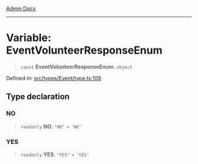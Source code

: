 [Admin Docs](/)

***

# Variable: EventVolunteerResponseEnum

> `const` **EventVolunteerResponseEnum**: `object`

Defined in: [src/types/Event/type.ts:109](https://github.com/PalisadoesFoundation/talawa-admin/blob/main/src/types/Event/type.ts#L109)

## Type declaration

### NO

> `readonly` **NO**: `"NO"` = `'NO'`

### YES

> `readonly` **YES**: `"YES"` = `'YES'`
